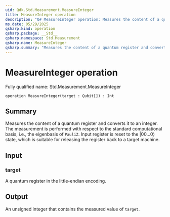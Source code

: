 ```yaml
---
uid: Qdk.Std.Measurement.MeasureInteger
title: MeasureInteger operation
description: "Q# MeasureInteger operation: Measures the content of a quantum register and converts it to an integer. The measurement is performed with respect to the standard computational basis, i.e., the eigenbasis of `PauliZ`. Input register is reset to the |00...0⟩ state, which is suitable for releasing the register back to a target machine."
ms.date: 05/29/2025
qsharp.kind: operation
qsharp.package: __Std__
qsharp.namespace: Std.Measurement
qsharp.name: MeasureInteger
qsharp.summary: "Measures the content of a quantum register and converts it to an integer. The measurement is performed with respect to the standard computational basis, i.e., the eigenbasis of `PauliZ`. Input register is reset to the |00...0⟩ state, which is suitable for releasing the register back to a target machine."
---
```


# MeasureInteger operation

Fully qualified name: Std.Measurement.MeasureInteger

```qsharp
operation MeasureInteger(target : Qubit[]) : Int
```

## Summary
Measures the content of a quantum register and converts it to an integer.
The measurement is performed with respect to the standard computational basis,
i.e., the eigenbasis of `PauliZ`. Input register is reset to the |00...0⟩ state,
which is suitable for releasing the register back to a target machine.

## Input
### target
A quantum register in the little-endian encoding.

## Output
An unsigned integer that contains the measured value of `target`.
